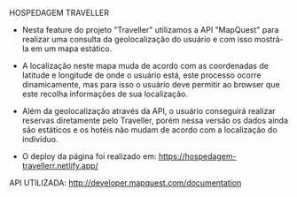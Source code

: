 HOSPEDAGEM TRAVELLER


- Nesta feature do projeto "Traveller" utilizamos a API "MapQuest" para realizar uma consulta da geolocalização do usuário e com isso mostrá-la em um mapa estático.

- A localização neste mapa muda de acordo com as coordenadas de latitude e longitude de onde o usuário está, este processo ocorre dinamicamente, mas para isso o usuário deve permitir ao browser que este recolha informações de sua localização.

- Além da geolocalização através da API, o usuário conseguirá realizar reservas diretamente pelo Traveller, porém nessa versão os dados ainda são estáticos e os hotéis não mudam de acordo com a localização do indivíduo.

- O deploy da página foi realizado em: https://hospedagem-travellerr.netlify.app/

API UTILIZADA: http://developer.mapquest.com/documentation

